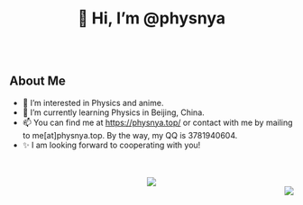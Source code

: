 <h1 align="center">👋 Hi, I’m @physnya </h1>

<br/>
<br/>

<h2>About Me</h2>

- 👀 I’m interested in Physics and anime.
- 🌱 I’m currently learning Physics in Beijing, China.
- 📫 You can find me at https://physnya.top/ or contact with me by mailing to me[at]physnya.top. By the way, my QQ is 3781940604.
- ✨ I am looking forward to cooperating with you!

<br/>
<br/>

<div align="center">
  <img src="https://github-readme-stats.vercel.app/api?username=physnya&show_icons=true"/>
</div>

<img align="right" src="https://komarev.com/ghpvc/?username=physnya&label=Profile+Views&color=3a8755">
